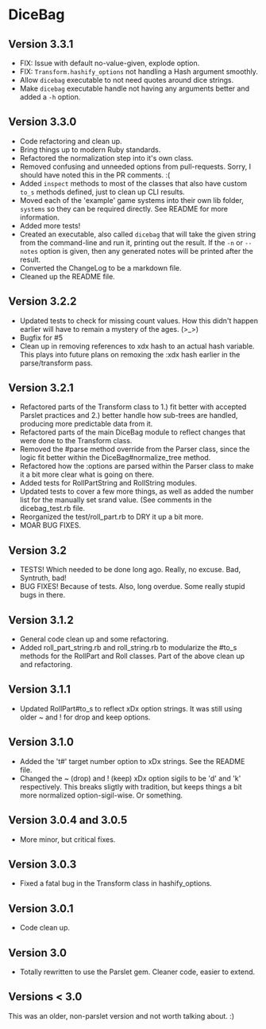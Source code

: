 # DiceBag

## Version 3.3.1

- FIX: Issue with default no-value-given, explode option.
- FIX: `Transform.hashify_options` not handling a Hash argument
  smoothly.
- Allow `dicebag` executable to not need quotes around dice strings.
- Make `dicebag` executable handle not having any arguments better and
  added a `-h` option.

## Version 3.3.0

- Code refactoring and clean up.
- Bring things up to modern Ruby standards.
- Refactored the normalization step into it's own class.
- Removed confusing and unneeded options from pull-requests. Sorry, I
  should have noted this in the PR comments. :(
- Added `inspect` methods to most of the classes that also have custom
  `to_s` methods defined, just to clean up CLI results.
- Moved each of the 'example' game systems into their own lib folder,
  `systems` so they can be required directly. See README for more
  information.
- Added more tests!
- Created an executable, also called `dicebag` that will take the given
  string from the command-line and run it, printing out the result. If
  the `-n` or `--notes` option is given, then any generated notes will
  be printed after the result.
- Converted the ChangeLog to be a markdown file.
- Cleaned up the README file.

## Version 3.2.2

- Updated tests to check for missing count values. How this didn't
  happen earlier will have to remain a mystery of the ages. (>_>)
- Bugfix for #5
- Clean up in removing references to xdx hash to an actual hash
  variable. This plays into future plans on remoxing the :xdx hash
  earlier in the parse/transform pass.

## Version 3.2.1

- Refactored parts of the Transform class to 1.) fit better with
  accepted Parslet practices and 2.) better handle how sub-trees are
  handled, producing more predictable data from it.
- Refactored parts of the main DiceBag module to reflect changes that
  were done to the Transform class.
- Removed the #parse method override from the Parser class, since the
  logic fit better within the DiceBag#normalize_tree method.
- Refactored how the :options are parsed within the Parser class to make
  it a bit more clear what is going on there.
- Added tests for RollPartString and RollString modules.
- Updated tests to cover a few more things, as well as added the number
  list for the manually set srand value. (See comments in the
  dicebag_test.rb file.
- Reorganized the test/roll_part.rb to DRY it up a bit more.
- MOAR BUG FIXES.

## Version 3.2

- TESTS! Which needed to be done long ago. Really, no excuse. Bad,
  Syntruth, bad!
- BUG FIXES! Because of tests. Also, long overdue. Some really stupid
  bugs in there.

## Version 3.1.2

- General code clean up and some refactoring.
- Added roll_part_string.rb and roll_string.rb to modularize the #to_s
  methods for the RollPart and Roll classes. Part of the above clean up
  and refactoring.

## Version 3.1.1

- Updated RollPart#to_s to reflect xDx option strings. It was still
  using older ~ and ! for drop and keep options.

## Version 3.1.0

- Added the 't#' target number option to xDx strings. See the README
  file.
- Changed the ~ (drop) and ! (keep) xDx option sigils to be 'd' and 'k'
  respectively. This breaks sligtly with tradition, but keeps things a
  bit more normalized option-sigil-wise. Or something.

## Version 3.0.4 and 3.0.5

- More minor, but critical fixes.

## Version 3.0.3

- Fixed a fatal bug in the Transform class in hashify_options.

## Version 3.0.1

- Code clean up.

## Version 3.0

- Totally rewritten to use the Parslet gem. Cleaner code, easier to
  extend.

## Versions < 3.0

This was an older, non-parslet version and not worth talking about. :)

